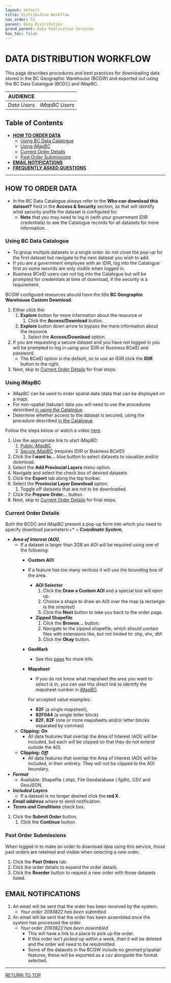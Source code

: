 ```yaml
---
layout: default
title: Distribution Workflow
nav_order: 51
parent: Data Distribution
grand_parent: Data Publication Services
has_toc: false
---
```


# DATA DISTRIBUTION WORKFLOW

This page describes procedures and best practices for downloading data stored in the BC Geographic Warehouse (BCGW) and exported out using the BC Data Catalogue (BCDC) and iMapBC.

|**AUDIENCE**|  |
|:---:|:---:|
| *Data Users* | *iMapBC Users* |

## Table of Contents
+ [**HOW TO ORDER DATA**](#how-to-order-data)
	+ [Using BC Data Catalogue](#using-bc-data-catalogue)
	+ [Using iMapBC](#using-imapbc)
	+ [Current Order Details](#current-order-details)
	+ [Past Order Submissions](#past-order-submissions)
+ [**EMAIL NOTIFICATIONS**](#email-notifications)
+ [**FREQUENTLY ASKED QUESTIONS**](#frequently-asked-questions)

-----------------------

## HOW TO ORDER DATA
+ In the BC Data Catalogue always refer to the **Who can download this dataset?** field in the **Access & Security** section, as that will identify what security profile the dataset is configured for.
    + **Note** that you may need to log in (with your government IDIR credentials) to see the Catalogue records for all datasets for more information.

### Using BC Data Catalogue
+ To group multiple datasets in a single order do not close the pop-up for the first dataset but navigate to the next dataset you wish to add.
+ If you are a government employee with an IDIR, log into the Catalogue first as some records are only visible when logged in.
+ Business BCeID users can not log into the Catalogue but will be prompted for credentials at time of download, if the security is a requirement.

BCGW configured resources should have the title **BC Geographic Warehouse Custom Download**.
1. Either click the:
    1. **Explore** button for more information about the resource or
        1. Click the **Access/Download** button.
    1. **Explore** button down arrow to bypass the more information about the resource
        1. Select the **Access/Download** option.
1. If you are requesting a secure dataset and you have not logged in you will be prompted to log in using your IDIR or Business BCeID and password.
    + The BCeID option is the default, so to use an IDIR click the **IDIR** button to the right.
1. Next, skip to [Current Order Details](#Current-Order-Details) for final steps.

### Using iMapBC
+ iMapBC can be used to order spatial data (data that can be displayed on a map). 
+ For non-spatial (tabular) data you will need to use the procedures described [in using the Catalogue](#how-to-order-data-using-the-bc-data-catalogue).
+ Determine whether access to the dataset is secured, using the procedure described [in the Catalogue](#how-to-order-data).

Follow the steps below or watch a video [here](https://www.youtube.com/watch?v=kkui5GQzB3E).
1. Use the appropriate link to start iMapBC:
   1. [Public iMapBC](https://maps.gov.bc.ca/ess/hm/imap4m/)
   2. [Secure iMapBC](https://arcmaps.gov.bc.ca/ess/hm/imap4m/) (requires IDIR or Business BCeID)
1. Click the **I want to...** blue button to select datasets to visualize and/or download.
1. Select the **Add Provincial Layers** menu option.
1. Navigate and select the check box of desired datasets
1. Click the **Export** tab along the top toolbar.
1. Select the **Provincial Layer Download** option.
    1. Toggle off datasets that are not to be downloaded.
1. Click the **Prepare Order...** button. 
1. Next, skip to [Current Order Details](#Current-Order-Details) for final steps.

### Current Order Details

Both the BCDC and iMapBC present a pop-up form into which you need to specify download parameters:+* + ***Coordinate System***, 
+ ***Area of Interest (AOI)***,
    + If a dataset is larger than 2GB an AOI will be required using one of the following:
        + **Custom AOI**
        + If a feature has too many vertices it will use the bounding box of the area.
            + **AOI Selector**
                1. Click the **Draw a Custom AOI** and a special tool will open up.
                1. Choose a shape to draw an AOI over the map (a rectangle is the simplest)
                1. Click the **Next** button to take you back to the order page.
            + **Zipped Shapefile**
                1. Click the **Browse...** button.
                1. Navigate to the zipped shapefile, which should contain files with extensions like, but not limited to: shp, shx, dbf.
                1. Click the **Okay** button.
        + **GeoMark**
            + See this [page](https://www2.gov.bc.ca/gov/content?id=F6BAF45131954020BCFD2EBCC456F084) for more info.
        + **Mapsheet**
            + If you do not know what mapsheet the area you want to select is in, you can use this direct link to identify the mapsheet number in [iMapBC](https://maps.gov.bc.ca/ess/hm/imap4m/?catalogLayers=667,668). 

            For accepted value examples:
            + **82F** (a single mapsheet), 
            + **82F044** (a single letter block)
            + **82F, 82F** (one or more mapsheets and/or letter blocks separated by commas)
    + **Clipping: _On_**
        + All data features that overlap the Area of Interest (AOI) will be included, but each will be clipped so that they do not extend outside the AOI.
    + **Clipping: _Off_**
        + All data features that overlap the Area of Interest (AOI) will be included, in their entirety. They will not be clipped to the AOI boundary.
+ ***Format***
    + Available: Shapefile (.shp), File Geodatabase (.fgdb), CSV and GeoJSON.
+ ***Included Layers***
    + If a dataset is no longer desired click the **red X**.
+ ***Email address*** where to send notification.
+ ***Terms and Conditions*** check box.

1. Click the **Submit Order** button.
    1. Click the **Continue** button.

### Past Order Submissions
When logged in to make an order to download data using this service, those past orders are retained and visible when selecting a new order.

1. Click the **Past Orders** tab.
1. Click the order details to expand the order details.
1. Click the **Reorder** button to request a new order with those datasets listed.

## EMAIL NOTIFICATIONS
1. An email will be sent that the order has been received by the system.
    + _Your order 2093822 has been submitted_
1. An email will be sent that the order has been assembled once the system has processed the order.
    + _Your order 2093822 has been assembled_
        + This will have a link to a place to pick up the order.
        + If this order isn't picked up within a week, then it will be deleted and the order will need to be resubmitted.
        + Some of the datasets in the BCGW include no geometry/spatial features, these will be exported as a csv alongside the format selected.

-------------------------------------------------------

[RETURN TO TOP][1]

[1]: #distribution-service
